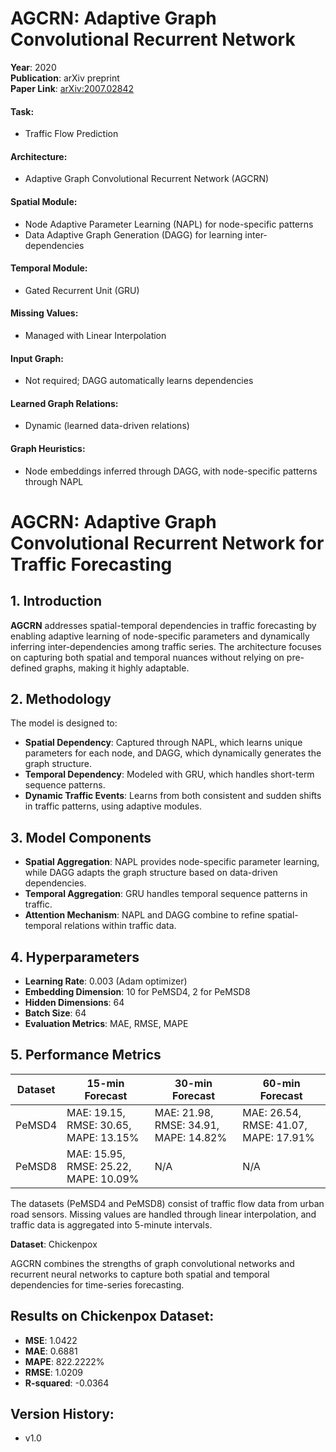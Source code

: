 # AGCRN: Adaptive Graph Convolutional Recurrent Network

**Year**: 2020  
**Publication**: arXiv preprint  
**Paper Link**: [arXiv:2007.02842](https://arxiv.org/abs/2007.02842)

#### Task:
- Traffic Flow Prediction

#### Architecture:
- Adaptive Graph Convolutional Recurrent Network (AGCRN)

#### Spatial Module:
- Node Adaptive Parameter Learning (NAPL) for node-specific patterns
- Data Adaptive Graph Generation (DAGG) for learning inter-dependencies

#### Temporal Module:
- Gated Recurrent Unit (GRU)

#### Missing Values:
- Managed with Linear Interpolation

#### Input Graph:
- Not required; DAGG automatically learns dependencies

#### Learned Graph Relations:
- Dynamic (learned data-driven relations)

#### Graph Heuristics:
- Node embeddings inferred through DAGG, with node-specific patterns through NAPL

# AGCRN: Adaptive Graph Convolutional Recurrent Network for Traffic Forecasting

## 1. Introduction
**AGCRN** addresses spatial-temporal dependencies in traffic forecasting by enabling adaptive learning of node-specific parameters and dynamically inferring inter-dependencies among traffic series. The architecture focuses on capturing both spatial and temporal nuances without relying on pre-defined graphs, making it highly adaptable.

## 2. Methodology
The model is designed to:
- **Spatial Dependency**: Captured through NAPL, which learns unique parameters for each node, and DAGG, which dynamically generates the graph structure.
- **Temporal Dependency**: Modeled with GRU, which handles short-term sequence patterns.
- **Dynamic Traffic Events**: Learns from both consistent and sudden shifts in traffic patterns, using adaptive modules.

## 3. Model Components
- **Spatial Aggregation**: NAPL provides node-specific parameter learning, while DAGG adapts the graph structure based on data-driven dependencies.
- **Temporal Aggregation**: GRU handles temporal sequence patterns in traffic.
- **Attention Mechanism**: NAPL and DAGG combine to refine spatial-temporal relations within traffic data.

## 4. Hyperparameters
- **Learning Rate**: 0.003 (Adam optimizer)
- **Embedding Dimension**: 10 for PeMSD4, 2 for PeMSD8
- **Hidden Dimensions**: 64
- **Batch Size**: 64
- **Evaluation Metrics**: MAE, RMSE, MAPE

## 5. Performance Metrics

| Dataset     | 15-min Forecast       | 30-min Forecast       | 60-min Forecast       |
|-------------|------------------------|------------------------|------------------------|
| PeMSD4      | MAE: 19.15, RMSE: 30.65, MAPE: 13.15% | MAE: 21.98, RMSE: 34.91, MAPE: 14.82% | MAE: 26.54, RMSE: 41.07, MAPE: 17.91% |
| PeMSD8      | MAE: 15.95, RMSE: 25.22, MAPE: 10.09% | N/A                   | N/A                   |

The datasets (PeMSD4 and PeMSD8) consist of traffic flow data from urban road sensors. Missing values are handled through linear interpolation, and traffic data is aggregated into 5-minute intervals.


**Dataset**: Chickenpox

AGCRN combines the strengths of graph convolutional networks and recurrent neural networks to capture both spatial and temporal dependencies for time-series forecasting.

## Results on Chickenpox Dataset:

- **MSE**: 1.0422
- **MAE**: 0.6881
- **MAPE**: 822.2222%
- **RMSE**: 1.0209
- **R-squared**: -0.0364

## Version History:

- v1.0
